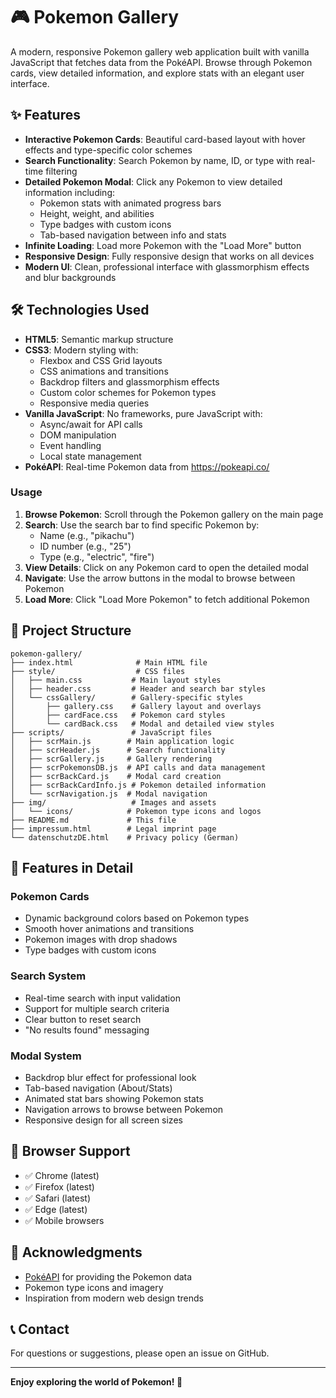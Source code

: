 # 🎮 Pokemon Gallery

A modern, responsive Pokemon gallery web application built with vanilla JavaScript that fetches data from the PokéAPI. Browse through Pokemon cards, view detailed information, and explore stats with an elegant user interface.

## ✨ Features

- **Interactive Pokemon Cards**: Beautiful card-based layout with hover effects and type-specific color schemes
- **Search Functionality**: Search Pokemon by name, ID, or type with real-time filtering
- **Detailed Pokemon Modal**: Click any Pokemon to view detailed information including:
  - Pokemon stats with animated progress bars
  - Height, weight, and abilities
  - Type badges with custom icons
  - Tab-based navigation between info and stats
- **Infinite Loading**: Load more Pokemon with the "Load More" button
- **Responsive Design**: Fully responsive design that works on all devices
- **Modern UI**: Clean, professional interface with glassmorphism effects and blur backgrounds

## 🛠️ Technologies Used

- **HTML5**: Semantic markup structure
- **CSS3**: Modern styling with:
  - Flexbox and CSS Grid layouts
  - CSS animations and transitions
  - Backdrop filters and glassmorphism effects
  - Custom color schemes for Pokemon types
  - Responsive media queries
- **Vanilla JavaScript**: No frameworks, pure JavaScript with:
  - Async/await for API calls
  - DOM manipulation
  - Event handling
  - Local state management
- **PokéAPI**: Real-time Pokemon data from https://pokeapi.co/



### Usage

1. **Browse Pokemon**: Scroll through the Pokemon gallery on the main page
2. **Search**: Use the search bar to find specific Pokemon by:
   - Name (e.g., "pikachu")
   - ID number (e.g., "25")
   - Type (e.g., "electric", "fire")
3. **View Details**: Click on any Pokemon card to open the detailed modal
4. **Navigate**: Use the arrow buttons in the modal to browse between Pokemon
5. **Load More**: Click "Load More Pokemon" to fetch additional Pokemon

## 📁 Project Structure

```
pokemon-gallery/
├── index.html              # Main HTML file
├── style/                  # CSS files
│   ├── main.css           # Main layout styles
│   ├── header.css         # Header and search bar styles
│   └── cssGallery/        # Gallery-specific styles
│       ├── gallery.css    # Gallery layout and overlays
│       ├── cardFace.css   # Pokemon card styles
│       └── cardBack.css   # Modal and detailed view styles
├── scripts/               # JavaScript files
│   ├── scrMain.js        # Main application logic
│   ├── scrHeader.js      # Search functionality
│   ├── scrGallery.js     # Gallery rendering
│   ├── scrPokemonsDB.js  # API calls and data management
│   ├── scrBackCard.js    # Modal card creation
│   ├── scrBackCardInfo.js # Pokemon detailed information
│   └── scrNavigation.js  # Modal navigation
├── img/                   # Images and assets
│   └── icons/            # Pokemon type icons and logos
├── README.md             # This file
├── impressum.html        # Legal imprint page
└── datenschutzDE.html    # Privacy policy (German)
```

## 🎨 Features in Detail

### Pokemon Cards
- Dynamic background colors based on Pokemon types
- Smooth hover animations and transitions
- Pokemon images with drop shadows
- Type badges with custom icons

### Search System
- Real-time search with input validation
- Support for multiple search criteria
- Clear button to reset search
- "No results found" messaging

### Modal System
- Backdrop blur effect for professional look
- Tab-based navigation (About/Stats)
- Animated stat bars showing Pokemon stats
- Navigation arrows to browse between Pokemon
- Responsive design for all screen sizes

## 📱 Browser Support

- ✅ Chrome (latest)
- ✅ Firefox (latest)
- ✅ Safari (latest)
- ✅ Edge (latest)
- ✅ Mobile browsers


## 🙏 Acknowledgments

- [PokéAPI](https://pokeapi.co/) for providing the Pokemon data
- Pokemon type icons and imagery
- Inspiration from modern web design trends

## 📞 Contact

For questions or suggestions, please open an issue on GitHub.

---

**Enjoy exploring the world of Pokemon! 🎉**